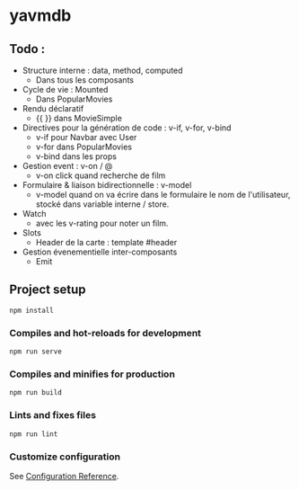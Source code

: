 # yavmdb

## Todo :

- Structure interne : data, method, computed
	- Dans tous les composants
- Cycle de vie : Mounted
	- Dans PopularMovies
- Rendu déclaratif
	- {{ }} dans MovieSimple
- Directives pour la génération de code : v-if, v-for, v-bind
	- v-if pour Navbar avec User
	- v-for dans PopularMovies
	- v-bind dans les props
- Gestion event : v-on / @
	- v-on click quand recherche de film
- Formulaire & liaison bidirectionnelle : v-model
	- v-model quand on va écrire dans le formulaire le nom de l'utilisateur, stocké dans variable interne / store.
- Watch
	- avec les v-rating pour noter un film.
- Slots
	- Header de la carte : template #header
- Gestion évenementielle inter-composants
	- Emit

## Project setup
```
npm install
```

### Compiles and hot-reloads for development
```
npm run serve
```

### Compiles and minifies for production
```
npm run build
```

### Lints and fixes files
```
npm run lint
```

### Customize configuration
See [Configuration Reference](https://cli.vuejs.org/config/).